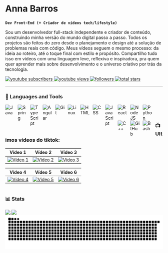 # Anna Barros 

**`Dev Front-End (+ Criador de vídeos tech/lifestyle)`**

Sou um desenvolvedor full-stack independente e criador de conteúdo, construindo minha versão do mundo digital passo a passo. Todos os projetos são feitos do zero  desde o planejamento e design até a solução de problemas reais com código. Meus vídeos seguem o mesmo processo: da ideia ao roteiro, até o toque final com estilo e propósito. Compartilho tudo isso em vídeos com uma linguagem leve, reflexiva e inspiradora, pra quem quer aprender mais sobre desenvolvimento e o universo criativo por trás da tecnologia.

   <p align="left">
  <!-- Inscrição no YouTube -->
  <a href="https://www.youtube.com/channel/UCSvVkR3s8HzdqsvbMXA5wMg">
    <img alt="youtube subscribers" title="Subscribe to my YouTube channel" src="https://custom-icon-badges.demolab.com/youtube/channel/subscribers/UCSvVkR3s8HzdqsvbMXA5wMg?color=%23E05D44&label=SUBSCRIBE&logo=video&logoColor=white&style=for-the-badge&labelColor=CE4630"/>
  </a>

  <!-- Visualizações do YouTube -->
  <a href="https://www.youtube.com/channel/UCSvVkR3s8HzdqsvbMXA5wMg">
    <img alt="youtube views" title="YouTube views" src="https://custom-icon-badges.demolab.com/youtube/channel/views/UCSvVkR3s8HzdqsvbMXA5wMg?color=%23E1AD0E&logo=eye&logoColor=white&style=for-the-badge&labelColor=C79600"/>
  </a>

  <!-- Seguidores no GitHub -->
  <a href="https://github.com/AnnaBarros?tab=followers">
    <img alt="followers" title="Follow me on GitHub" src="https://custom-icon-badges.demolab.com/github/followers/AnnaBarros?color=236ad3&labelColor=1155ba&style=for-the-badge&logo=person-add&label=Follow&logoColor=white"/>
  </a>

  <!-- Estrelas no GitHub -->
  <a href="https://github.com/AnnaBarros?tab=repositories&sort=stargazers">
    <img alt="total stars" title="Total stars on GitHub" src="https://custom-icon-badges.demolab.com/github/stars/AnnaBarros?color=55960c&style=for-the-badge&labelColor=488207&logo=star"/>
  </a>
</p>

---

### 🧰 Languages and Tools

<img align="left" alt="Java" width="30px" style="padding-right:10px;" src="https://cdn.jsdelivr.net/gh/devicons/devicon/icons/java/java-original.svg"/>
<img align="left" alt="Spring" width="30px" style="padding-right:10px;" src="https://cdn.jsdelivr.net/gh/devicons/devicon/icons/spring/spring-original.svg" />
<img align="left" alt="TypeScript" width="30px" style="padding-right:10px;" src="https://cdn.jsdelivr.net/gh/devicons/devicon/icons/typescript/typescript-plain.svg" />
<img align="left" alt="Angular" width="30px" style="padding-right:10px;" src="https://cdn.jsdelivr.net/gh/devicons/devicon/icons/angularjs/angularjs-plain.svg" />
<img align="left" alt="Git" width="30px" style="padding-right:10px;" src="https://cdn.jsdelivr.net/gh/devicons/devicon/icons/git/git-original.svg" />
<img align="left" alt="Linux" width="30px" style="padding-right:10px;" src="https://cdn.jsdelivr.net/gh/devicons/devicon/icons/linux/linux-original.svg" />
<img align="left" alt="HTML" width="30px" style="padding-right:10px;" src="https://cdn.jsdelivr.net/gh/devicons/devicon/icons/html5/html5-plain.svg" />
<img align="left" alt="CSS" width="30px" style="padding-right:10px;" src="https://cdn.jsdelivr.net/gh/devicons/devicon/icons/css3/css3-plain.svg" />
<img align="left" alt="JavaScript" width="30px" style="padding-right:10px;" src="https://cdn.jsdelivr.net/gh/devicons/devicon/icons/javascript/javascript-plain.svg" />
<img align="left" alt="React" width="30px" style="padding-right:10px;" src="https://cdn.jsdelivr.net/gh/devicons/devicon/icons/react/react-original.svg" />
<img align="left" alt="NodeJS" width="30px" style="padding-right:10px;" src="https://cdn.jsdelivr.net/gh/devicons/devicon/icons/nodejs/nodejs-original.svg" />
<img align="left" alt="Python" width="30px" style="padding-right:10px;" src="https://cdn.jsdelivr.net/gh/devicons/devicon/icons/python/python-plain.svg" />
<img align="left" alt="C++" width="30px" style="padding-right:10px;" src="https://cdn.jsdelivr.net/gh/devicons/devicon/icons/cplusplus/cplusplus-line.svg" />
<img align="left" alt="GitHub" width="30px" style="padding-right:10px;" src="https://cdn.jsdelivr.net/gh/devicons/devicon/icons/github/github-original.svg" />
<img align="left" alt="Bash" width="30px" style="padding-right:10px;" src="https://cdn.jsdelivr.net/gh/devicons/devicon/icons/bash/bash-original.svg" />
<br />

#

### 📺 Ultimos vídeos do tiktok:

| Vídeo 1 | Vídeo 2 | Vídeo 3 |
|---------|---------|---------|
| [![Vídeo 1](https://p16-sign-va.tiktokcdn.com/tos-maliva-p-0068/xyz123abc123~tplv-tiktok-play.jpeg)](https://www.tiktok.com/@anna.barros34/video/1234567890123456789) | [![Vídeo 2](https://p16-sign-va.tiktokcdn.com/tos-maliva-p-0068/abc456def456~tplv-tiktok-play.jpeg)](https://www.tiktok.com/@anna.barros34/video/9876543210987654321) | [![Vídeo 3](https://p16-sign-va.tiktokcdn.com/tos-maliva-p-0068/def789ghi789~tplv-tiktok-play.jpeg)](https://www.tiktok.com/@anna.barros34/video/1122334455667788990) |

| Vídeo 4 | Vídeo 5 | Vídeo 6 |
|---------|---------|---------|
| [![Vídeo 4](https://p16-sign-va.tiktokcdn.com/tos-maliva-p-0068/ghi101jkl101~tplv-tiktok-play.jpeg)](https://www.tiktok.com/@anna.barros34/video/9988776655443322110) | [![Vídeo 5](https://p16-sign-va.tiktokcdn.com/tos-maliva-p-0068/jkl112mno112~tplv-tiktok-play.jpeg)](https://www.tiktok.com/@anna.barros34/video/1100220033004400550) | [![Vídeo 6](https://p16-sign-va.tiktokcdn.com/tos-maliva-p-0068/mno131pqr131~tplv-tiktok-play.jpeg)](https://www.tiktok.com/@anna.barros34/video/2233445566778899001) |


#

### 📊 Stats
<a href="https://github.com/AnnaSBarros">
  <img height="200" align="center" src="https://github-readme-stats.vercel.app/api?username=AnnaSBarros" />
</a>
<a href="https://github.com/AnnaSBarros">
  <img height="200" align="center" src="https://github-readme-stats.vercel.app/api/top-langs?username=AnnaSBarros&layout=compact&langs_count=8&card_width=320" />
</a>

<picture align="center">
  <source media="(prefers-color-scheme: dark)" srcset="https://raw.githubusercontent.com/AnnaSBarros/AnnaSBarros/output/github-contribution-grid-snake-dark.svg">
  <source media="(prefers-color-scheme: light)" srcset="https://raw.githubusercontent.com/AnnaSBarros/AnnaSBarros/output/github-contribution-grid-snake-dark.svg">
  <img align="center" alt="github contribution grid snake animation" src="https://raw.githubusercontent.com/AnnaSBarros/AnnaSBarros/output/github-contribution-grid-snake.svg">
</picture> 
